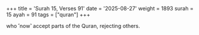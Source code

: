 +++
title = 'Surah 15, Verses 91'
date = '2025-08-27'
weight = 1893
surah = 15
ayah = 91
tags = ["quran"]
+++

who ˹now˺ accept parts of the Quran, rejecting others.